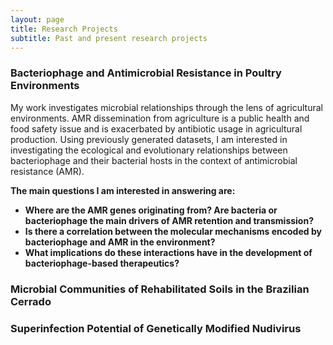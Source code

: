 ```yaml
---
layout: page
title: Research Projects
subtitle: Past and present research projects
---
```


### Bacteriophage and Antimicrobial Resistance in Poultry Environments

My work investigates microbial relationships through the lens of agricultural environments. AMR dissemination from agriculture is a public health and food safety issue and is exacerbated by antibiotic usage in agricultural production. Using previously generated datasets, I am interested in investigating the ecological and evolutionary relationships between bacteriophage and their bacterial hosts in the context of antimicrobial resistance (AMR). 

**The main questions I am interested in answering are:**
  - **Where are the AMR genes originating from? Are bacteria or bacteriophage the main drivers of AMR retention and transmission?** 
  - **Is there a correlation between the molecular mechanisms encoded by bacteriophage and AMR in the environment?**
  - **What implications do these interactions have in the development of bacteriophage-based therapeutics?**

### Microbial Communities of Rehabilitated Soils in the Brazilian Cerrado

### Superinfection Potential of Genetically Modified Nudivirus
